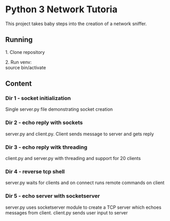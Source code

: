 <h1>Python 3 Network Tutoria</h1>

This project takes baby steps into the creation of a network sniffer.

<h2>Running</h2>

<p>1. Clone repository</p>
<p>2. Run venv:<br /> source bin/activate</p>

<h2>Content</h2>

<h3>Dir 1 - socket initialization</h3>
<p>Single server.py file demonstrating socket creation</p>

<h3>Dir 2 - echo reply with sockets</h3>
<p>server.py and client.py. Client sends message to server and gets reply</p>

<h3>Dir 3 - echo reply witk threading</h3>
<p>client.py and server.py with threading and support for 20 clients</p>

<h3>Dir 4 - reverse tcp shell</h3>
<p>server.py waits for clients and on connect runs remote commands on client</p>

<h3>Dir 5 - echo server with socketserver</h3>
<p>server.py uses socketserver module to create a TCP server which echoes messages from client. client.py sends user input to server</p>